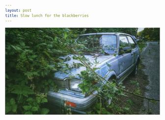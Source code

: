 ```yaml
---
layout: post
title: Slow lunch for the blackberries
---
```


<img src="/images/IMG_20140803_200951138.jpg" width="600px">
